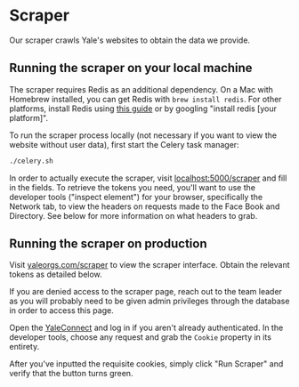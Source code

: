 # Scraper
Our scraper crawls Yale's websites to obtain the data we provide.

## Running the scraper on your local machine
The scraper requires Redis as an additional dependency. On a Mac with Homebrew installed, you can get Redis with `brew install redis`. For other platforms, install Redis using [this guide](https://redis.io/topics/quickstart) or by googling "install redis [your platform]".

To run the scraper process locally (not necessary if you want to view the website without user data), first start the Celery task manager:
```sh
./celery.sh
```
In order to actually execute the scraper, visit [localhost:5000/scraper](http://localhost:5000/scraper) and fill in the fields. To retrieve the tokens you need, you'll want to use the developer tools ("inspect element") for your browser, specifically the Network tab, to view the headers on requests made to the Face Book and Directory. See below for more information on what headers to grab.

## Running the scraper on production
Visit [yaleorgs.com/scraper](https://yaleorgs.com/scraper) to view the scraper interface. Obtain the relevant tokens as detailed below.

If you are denied access to the scraper page, reach out to the team leader as you will probably need to be given admin privileges through the database in order to access this page.

Open the [YaleConnect](https://yaleconnect.yale.edu) and log in if you aren't already authenticated. In the developer tools, choose any request and grab the `Cookie` property in its entirety.

After you've inputted the requisite cookies, simply click "Run Scraper" and verify that the button turns green.
